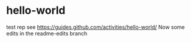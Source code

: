 # hello-world
test rep see https://guides.github.com/activities/hello-world/
Now some edits in the readme-edits branch
